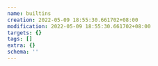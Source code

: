 ```yaml
---
name: builtins
creation: 2022-05-09 18:55:30.661702+08:00
modification: 2022-05-09 18:55:30.661702+08:00
targets: {}
tags: []
extra: {}
schema: ''
---
```

